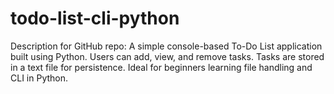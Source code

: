 # todo-list-cli-python
Description for GitHub repo:  A simple console-based To-Do List application built using Python. Users can add, view, and remove tasks. Tasks are stored in a text file for persistence. Ideal for beginners learning file handling and CLI in Python.
